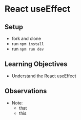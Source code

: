 # React useEffect

## Setup

- fork and clone
- run `npm install`
- run `npm run dev`

## Learning Objectives

- Understand the React useEffect

## Observations

- Note:
  - that
  - this

